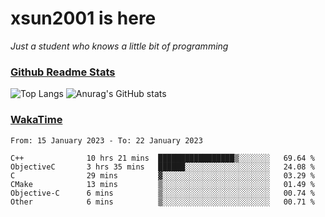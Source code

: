 # xsun2001 is here

*Just a student who knows a little bit of programming*

### [Github Readme Stats](https://github.com/anuraghazra/github-readme-stats)

![Top Langs](https://github-readme-stats.vercel.app/api/top-langs/?username=xsun2001&layout=compact&theme=radical) ![Anurag's GitHub stats](https://github-readme-stats.vercel.app/api?username=xsun2001&show_icons=true&theme=radical)

### [WakaTime](https://wakatime.com)

<!--START_SECTION:waka-->

```text
From: 15 January 2023 - To: 22 January 2023

C++              10 hrs 21 mins  █████████████████▒░░░░░░░   69.64 %
ObjectiveC       3 hrs 35 mins   ██████░░░░░░░░░░░░░░░░░░░   24.08 %
C                29 mins         ▓░░░░░░░░░░░░░░░░░░░░░░░░   03.29 %
CMake            13 mins         ▒░░░░░░░░░░░░░░░░░░░░░░░░   01.49 %
Objective-C      6 mins          ▒░░░░░░░░░░░░░░░░░░░░░░░░   00.74 %
Other            6 mins          ▒░░░░░░░░░░░░░░░░░░░░░░░░   00.71 %
```

<!--END_SECTION:waka-->
